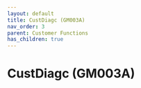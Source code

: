 ```yaml
---
layout: default
title: CustDiagc (GM003A)
nav_order: 3
parent: Customer Functions
has_children: true
---
```

# CustDiagc (GM003A)
